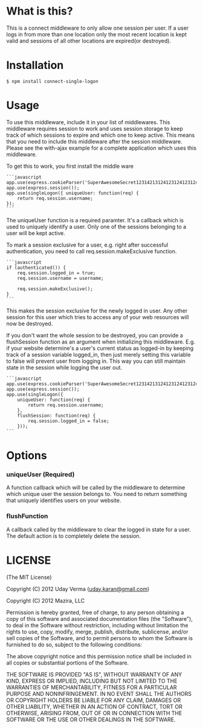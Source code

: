 # What is this?

This is a connect middleware to only allow one session per user.  If a user logs in from more than one location only the most recent location is kept valid and sessions of all other locations are expired(or destroyed).

# Installation

    $ npm install connect-single-logon

# Usage

To use this middleware, include it in your list of middlewares.  This middleware requires session to work and uses session storage to keep track of which sessions to expire and which one to keep active.  This means that you need to include this middleware after the session middleware.  Please see the with-ajax example for a complete application which uses this middleware.

To get this to work, you first install the middle ware

    ```javascript
    app.use(express.cookieParser('SuperAwesomeSecret1231421312412312412312412312412'));
    app.use(express.session());
    app.use(singleLogon({ uniqueUser: function(req) {
        return req.session.username;             
    });
    ```

The uniqueUser function is a required paramter.  It's a callback which is used to uniquely identify a user.  Only one of the sessions
belonging to a user will be kept active.

To mark a session exclusive for a user, e.g. right after successful authentication, you need to call req.session.makeExclusive function.

    ```javascript
    if (authenticated()) {
        req.session.logged_in = true;
        req.session.username = username;

        req.session.makeExclusive();
    }
    ```

This makes the session exclusive for the newly logged in user.  Any other session for this user which tries to access any of your web resources will now be destroyed.  

If you don't want the whole session to be destroyed, you can provide a flushSession function as an argument when initializing this middleware. E.g. if your website determine's a user's current status as logged-in by keeping track of a session variable logged_in, then just merely setting this variable to false will prevent user from logging in.  This way you can still maintain state in the session while logging the user out.

    ```javascript
    app.use(express.cookieParser('SuperAwesomeSecret1231421312412312412312412312412'));
    app.use(express.session());
    app.use(singleLogon({ 
        uniqueUser: function(req) {
            return req.session.username;
        },
        flushSession: function(req) {
            req.session.logged_in = false;
        }));
    ```

# Options

### uniqueUser (Required)
A function callback which will be called by the middleware to determine which unique user the session belongs to.  You need to return something that uniquely identifies users on your website.

### flushFunction
A callback called by the middleware to clear the logged in state for a user.  The default action is to completely delete the session.

# LICENSE
(The MIT License)

Copyright (C) 2012 Uday Verma (uday.karan@gmail.com)

Copyright (C) 2012 Mazira, LLC

Permission is hereby granted, free of charge, to any person obtaining a copy of this software and associated documentation files (the "Software"), to deal in the Software without restriction, including without limitation the rights to use, copy, modify, merge, publish, distribute, sublicense, and/or sell copies of the Software, and to permit persons to whom the Software is furnished to do so, subject to the following conditions:

The above copyright notice and this permission notice shall be included in all copies or substantial portions of the Software.

THE SOFTWARE IS PROVIDED "AS IS", WITHOUT WARRANTY OF ANY KIND, EXPRESS OR IMPLIED, INCLUDING BUT NOT LIMITED TO THE WARRANTIES OF MERCHANTABILITY, FITNESS FOR A PARTICULAR PURPOSE AND NONINFRINGEMENT. IN NO EVENT SHALL THE AUTHORS OR COPYRIGHT HOLDERS BE LIABLE FOR ANY CLAIM, DAMAGES OR OTHER LIABILITY, WHETHER IN AN ACTION OF CONTRACT, TORT OR OTHERWISE, ARISING FROM, OUT OF OR IN CONNECTION WITH THE SOFTWARE OR THE USE OR OTHER DEALINGS IN THE SOFTWARE.
